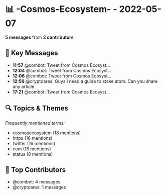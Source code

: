 # 📊 -Cosmos-Ecosystem- - 2022-05-07
**5 messages** from **2 contributors**

## 💬 Key Messages
- **11:57** @combot: [‌‌‌‌‎⁠](https://twitter.com/CosmosEcosystem/status/1522908517425950720)Tweet from Cosmos Ecosyst...
- **12:04** @combot: [‌‌‌‌‎⁠](https://twitter.com/CosmosEcosystem/status/1522910251145641985)Tweet from Cosmos Ecosyst...
- **12:06** @combot: [‌‌‌‌‎⁠](https://twitter.com/CosmosEcosystem/status/1522910637780877312)Tweet from Cosmos Ecosyst...
- **12:59** @cryptoares: Guys I need a guide to stake atom. Can you share any article
- **17:21** @combot: [‌‌‌‌‎⁠](https://twitter.com/CosmosEcosystem/status/1522990102552612867)Tweet from Cosmos Ecosyst...

## 🔍 Topics & Themes
*Frequently mentioned terms:*
- cosmosecosystem (18 mentions)
- https (16 mentions)
- twitter (16 mentions)
- com (16 mentions)
- status (8 mentions)

## 👥 Top Contributors
- @combot: 4 messages
- @cryptoares: 1 messages